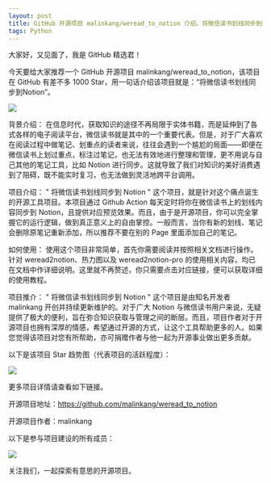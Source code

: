 ```yaml
---
layout: post
title: GitHub 开源项目 malinkang/weread_to_notion 介绍，将微信读书划线同步到Notion
tags: Python
---
```


大家好，又见面了，我是 GitHub 精选君！

今天要给大家推荐一个 GitHub 开源项目 malinkang/weread_to_notion，该项目在 GitHub 有差不多 1000 Star，用一句话介绍该项目就是：“将微信读书划线同步到Notion”。


![](https://raw.githubusercontent.com/malinkang/weread_to_notion/master/./asset/WechatIMG27.jpg)



背景介绍：
在信息时代，获取知识的途径不再局限于实体书籍，而是延伸到了各式各样的电子阅读平台，微信读书就是其中的一个重要代表。但是，对于广大喜欢在阅读过程中做笔记、划重点的读者来说，往往会遇到一个尴尬的局面——即便在微信读书上划过重点，标注过笔记，也无法有效地进行整理和管理，更不用说与自己其他的笔记工具，比如 Notion 进行同步。这就导致了我们对知识的美好消费遇到了阻碍，既不能实时复习，也无法做到灵活地跨平台调用。

项目介绍：
" 将微信读书划线同步到 Notion " 这个项目，就是针对这个痛点诞生的开源工具项目。本项目通过 Github Action 每天定时将你在微信读书上的划线内容同步到 Notion，且提供对应预览效果。而且，由于是开源项目，你可以完全掌握它的运行逻辑，做到真正意义上的自由掌控。一般而言，当你有新的划线、笔记会删除原笔记重新添加，所以推荐不要在别的 Page 里面添加自己的笔记。

如何使用：
使用这个项目非常简单，首先你需要阅读并按照相关文档进行操作。针对 weread2notion、热力图以及 weread2notion-pro 的使用相关内容，均已在文档中作详细说明。这里就不再赘述，你只需要点击对应链接，便可以获取详细的使用教程。

项目推介：
" 将微信读书划线同步到 Notion " 这个项目是由知名开发者 malinkang 开创并持续更新维护的。对于广大 Notion 与微信读书用户来说，无疑提供了极大的便利，旨在弥合知识获取与管理之间的断层。而且，项目作者对于开源项目也拥有深厚的情感，希望通过开源的方式，让这个工具帮助更多的人。如果您觉得该项目对您有所帮助，亦可捐赠作者与他一起为开源事业做出更多贡献。



以下是该项目 Star 趋势图（代表项目的活跃程度）：

![](https://api.star-history.com/svg?repos=malinkang/weread_to_notion&type=Timeline)

更多项目详情请查看如下链接。

开源项目地址：https://github.com/malinkang/weread_to_notion 

开源项目作者：malinkang

以下是参与项目建设的所有成员：

![](https://contrib.rocks/image?repo=malinkang/weread_to_notion)

关注我们，一起探索有意思的开源项目。

